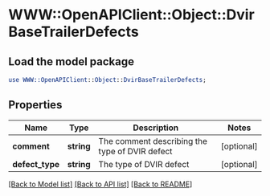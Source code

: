 # WWW::OpenAPIClient::Object::DvirBaseTrailerDefects

## Load the model package
```perl
use WWW::OpenAPIClient::Object::DvirBaseTrailerDefects;
```

## Properties
Name | Type | Description | Notes
------------ | ------------- | ------------- | -------------
**comment** | **string** | The comment describing the type of DVIR defect | [optional] 
**defect_type** | **string** | The type of DVIR defect | [optional] 

[[Back to Model list]](../README.md#documentation-for-models) [[Back to API list]](../README.md#documentation-for-api-endpoints) [[Back to README]](../README.md)


